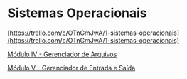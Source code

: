 # Sistemas Operacionais

[https://trello.com/c/OTnGmJwA/1-sistemas-operacionais](https://trello.com/c/OTnGmJwA/1-sistemas-operacionais)

[Módulo IV - Gerenciador de Arquivos](Sistemas%20Operacionais%20a7f0761cbf3d4596b877fc0ddbdbf051/Mo%CC%81dulo%20IV%20-%20Gerenciador%20de%20Arquivos%20ec40ddaa5b1241fd8fbd235ef6322d59.md)

[Módulo V - Gerenciador de Entrada e Saída](Sistemas%20Operacionais%20a7f0761cbf3d4596b877fc0ddbdbf051/Mo%CC%81dulo%20V%20-%20Gerenciador%20de%20Entrada%20e%20Sai%CC%81da%20ef1753ecb8064945ac00b4b354b4a408.md)